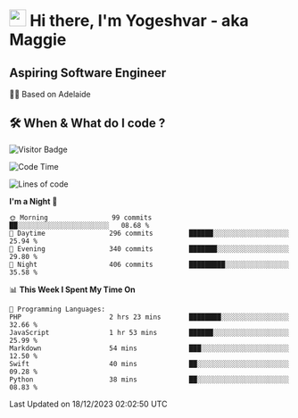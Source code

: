 <h1><img src="https://emojis.slackmojis.com/emojis/images/1531849430/4246/blob-sunglasses.gif?1531849430" width="30"/> Hi there, I'm Yogeshvar - aka Maggie</h1>

## Aspiring Software Engineer
🏂🏻  Based on Adelaide 

## 🛠 When & What do I code ?  

![Visitor Badge](https://visitor-badge.feriirawann.repl.co?username=yogeshvar&repo=yogeshvar&label=Visitors&style=plastic&color=%23457BFF&contentType=svg)

<!--START_SECTION:waka-->
![Code Time](http://img.shields.io/badge/Code%20Time-2%2C424%20hrs%2051%20mins-blue)

![Lines of code](https://img.shields.io/badge/From%20Hello%20World%20I%27ve%20Written-4.0%20million%20lines%20of%20code-blue)

**I'm a Night 🦉** 

```text
🌞 Morning                99 commits          ██░░░░░░░░░░░░░░░░░░░░░░░   08.68 % 
🌆 Daytime                296 commits         ██████░░░░░░░░░░░░░░░░░░░   25.94 % 
🌃 Evening                340 commits         ███████░░░░░░░░░░░░░░░░░░   29.80 % 
🌙 Night                  406 commits         █████████░░░░░░░░░░░░░░░░   35.58 % 
```


📊 **This Week I Spent My Time On** 

```text
💬 Programming Languages: 
PHP                      2 hrs 23 mins       ████████░░░░░░░░░░░░░░░░░   32.66 % 
JavaScript               1 hr 53 mins        ██████░░░░░░░░░░░░░░░░░░░   25.99 % 
Markdown                 54 mins             ███░░░░░░░░░░░░░░░░░░░░░░   12.50 % 
Swift                    40 mins             ██░░░░░░░░░░░░░░░░░░░░░░░   09.28 % 
Python                   38 mins             ██░░░░░░░░░░░░░░░░░░░░░░░   08.83 % 
```


 Last Updated on 18/12/2023 02:02:50 UTC
<!--END_SECTION:waka-->
